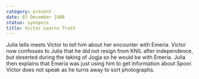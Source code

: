 ```yaml
---
category: present
date: 07 December 1988
status: synopsis
title: Victor Learns Truth
---
```



Julia tells meets Victor to tell him about her
encounter with Emeria. Victor now confesses to Julia that he did not
resign from KNIL after independence, but deserted during the taking of
Jogja so he would be with Emeria. Julia then explains that Emeria was
just using him to get information about Spoor. Victor does not speak as
he turns away to sort photographs.
